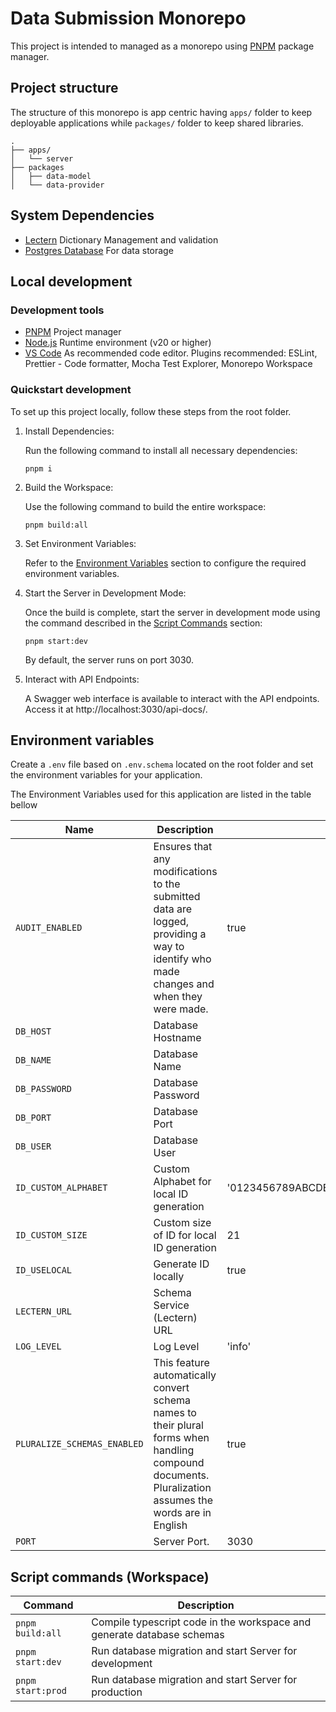 # Data Submission Monorepo

This project is intended to managed as a monorepo using [PNPM](https://pnpm.io/) package manager.

## Project structure

The structure of this monorepo is app centric having `apps/` folder to keep deployable applications while `packages/` folder to keep shared libraries.

```
.
├── apps/
│   └── server
├── packages
│   ├── data-model
│   └── data-provider
```

## System Dependencies

- [Lectern](https://github.com/overture-stack/lectern) Dictionary Management and validation
- [Postgres Database](https://www.postgresql.org/) For data storage

## Local development

### Development tools

- [PNPM](https://pnpm.io/) Project manager
- [Node.js](https://nodejs.org/en) Runtime environment (v20 or higher)
- [VS Code](https://code.visualstudio.com/) As recommended code editor. Plugins recommended: ESLint, Prettier - Code formatter, Mocha Test Explorer, Monorepo Workspace

### Quickstart development

To set up this project locally, follow these steps from the root folder.

1. Install Dependencies:

   Run the following command to install all necessary dependencies:

   ```
   pnpm i
   ```

2. Build the Workspace:

   Use the following command to build the entire workspace:

   ```
   pnpm build:all
   ```

3. Set Environment Variables:

   Refer to the [Environment Variables](#environment-variables) section to configure the required environment variables.

4. Start the Server in Development Mode:

   Once the build is complete, start the server in development mode using the command described in the [Script Commands](#script-commands-workspace) section:

   ```
   pnpm start:dev
   ```

   By default, the server runs on port 3030.

5. Interact with API Endpoints:

   A Swagger web interface is available to interact with the API endpoints. Access it at http://localhost:3030/api-docs/.

## Environment variables

Create a `.env` file based on `.env.schema` located on the root folder and set the environment variables for your application.

The Environment Variables used for this application are listed in the table bellow

| Name                        | Description                                                                                                                                            | Default                                |
| --------------------------- | ------------------------------------------------------------------------------------------------------------------------------------------------------ | -------------------------------------- |
| `AUDIT_ENABLED`             | Ensures that any modifications to the submitted data are logged, providing a way to identify who made changes and when they were made.                 | true                                   |
| `DB_HOST`                   | Database Hostname                                                                                                                                      |                                        |
| `DB_NAME`                   | Database Name                                                                                                                                          |                                        |
| `DB_PASSWORD`               | Database Password                                                                                                                                      |                                        |
| `DB_PORT`                   | Database Port                                                                                                                                          |                                        |
| `DB_USER`                   | Database User                                                                                                                                          |                                        |
| `ID_CUSTOM_ALPHABET`        | Custom Alphabet for local ID generation                                                                                                                | '0123456789ABCDEFGHIJKLMNOPQRSTUVWXYZ' |
| `ID_CUSTOM_SIZE`            | Custom size of ID for local ID generation                                                                                                              | 21                                     |
| `ID_USELOCAL`               | Generate ID locally                                                                                                                                    | true                                   |
| `LECTERN_URL`               | Schema Service (Lectern) URL                                                                                                                           |                                        |
| `LOG_LEVEL`                 | Log Level                                                                                                                                              | 'info'                                 |
| `PLURALIZE_SCHEMAS_ENABLED` | This feature automatically convert schema names to their plural forms when handling compound documents. Pluralization assumes the words are in English | true                                   |
| `PORT`                      | Server Port.                                                                                                                                           | 3030                                   |

## Script commands (Workspace)

| Command           | Description                                                            |
| ----------------- | ---------------------------------------------------------------------- |
| `pnpm build:all`  | Compile typescript code in the workspace and generate database schemas |
| `pnpm start:dev`  | Run database migration and start Server for development                |
| `pnpm start:prod` | Run database migration and start Server for production                 |
